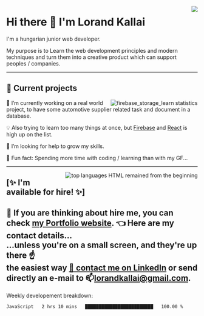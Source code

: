 <a href="https://github.com/kpeti515/"><img src="https://github-readme-stats.vercel.app/api?username=kpeti515&show_icons=true&count_private=true" align="right" /></a>

# Hi there 👋 I'm Lorand Kallai

I'm a hungarian junior web developer.

My purpose is to Learn the web development principles and modern techniques and turn them into a creative product which can support peoples / companies.

---

## 🚧 Current projects
<a href="https://github.com/kpeti515/fb_storeage_learn"><img src="https://github-readme-stats.vercel.app/api/pin/?username=kpeti515&repo=fb_storeage_learn" alt="firebase_storage_learn statistics" align="right"></a>
🔭 I’m currently working on a real world project, to have some automotive supplier related task and document in  a database.

💡 Also trying to learn too many things at once, but [Firebase](https://firebase.google.com/) and [React](https://reactjs.org/) is high up on the list.

🤔 I’m looking for help to grow my skills.

💙 Fun fact: Spending more time with coding / learning than with my GF...

---
<a href="https://github.com/kpeti515/"><img src="https://github-readme-stats.vercel.app/api/top-langs/?username=kpeti515&hide=asp&layout=compac" alt="top languages HTML remained from the beginning" align="right" /></a>
## [✨ I'm available for hire! ✨]
👯 If you are thinking about hire me, you can check [my **Portfolio** website](https://kpeti515.github.io/).
👈 Here are my contact details...\
...unless you're on a small screen, and they're up there ☝️\
the easiest way [💬 contact me on LinkedIn](https://www.linkedin.com/in/lorand-kallai-67747b183/) or send directly an e-mail to 📫<lorandkallai@gmail.com>.
---
Weekly developement breakdown:
<!--START_SECTION:waka-->
```text
JavaScript   2 hrs 10 mins   █████████████████████████   100.00 % 
```
<!--END_SECTION:waka-->
